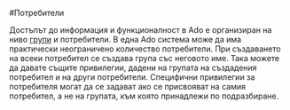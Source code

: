 #Потребители

Достъпът до информация и функционалност в Ado е организиран на ниво [групи](/help/bg/groups.md) и потребители. В една Ado система може да има практически неограничено количество потребители.
При създаването на всеки потребител се създава група със неговото име. Така можете да давате същите привилегии, дадени на групата на създадения потребител и на други потребители.
Специфични привилегии за потребителя могат да се задават ако се присвояват на самия потребител, а не на групата, към която принадлежи по подразбиране.
